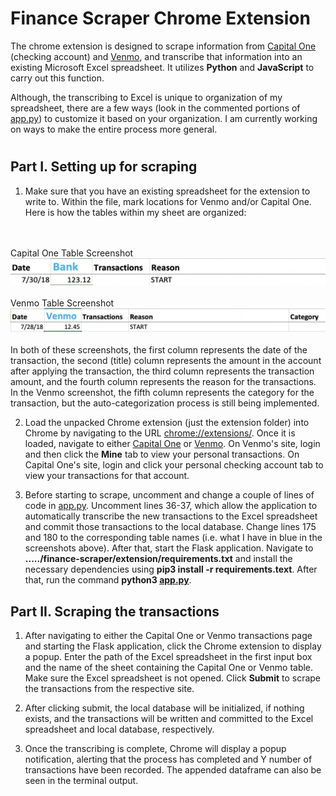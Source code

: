# Finance Scraper Chrome Extension

The chrome extension is designed to scrape information from [Capital One](https://www.capitalone.com/) (checking account) and [Venmo](https://venmo.com/), and transcribe that information into an existing Microsoft Excel spreadsheet. It utilizes **Python** and **JavaScript** to carry out this function. 

Although, the transcribing to Excel is unique to organization of my spreadsheet, there are a few ways (look in the commented portions of [app.py](https://github.com/arunsrinivas20/finance-scraper/blob/master/extension/app.py)) to customize it based on your organization. I am currently working on ways to make the entire process more general. 

# 

## Part I. Setting up for scraping

1. Make sure that you have an existing spreadsheet for the extension to write to. Within the file, mark locations for Venmo and/or Capital One. Here is how the tables within my sheet are organized:
<br>
<br>
Capital One Table Screenshot
<img src="images/Capital_One_ScreenShot.png">
<br>
<br>
Venmo Table Screenshot
<img src="images/Venmo_ScreenShot.png">
<br>
<br>
In both of these screenshots, the first column represents the date of the transaction, the second (title) column represents the amount in the account after applying the transaction, the third column represents the transaction amount, and the fourth column represents the reason for the transactions. In the Venmo screenshot, the fifth column represents the category for the transaction, but the auto-categorization process is still being implemented. 

2. Load the unpacked Chrome extension (just the extension folder) into Chrome by navigating to the URL [chrome://extensions/](chrome://extensions/). Once it is loaded, navigate to either [Capital One](https://www.capitalone.com/) or [Venmo](https://venmo.com/). On Venmo's site, login and then click the **Mine** tab to view your personal transactions. On Capital One's site, login and click your personal checking account tab to view your transactions for that account.

3. Before starting to scrape, uncomment and change a couple of lines of code in [app.py](https://github.com/arunsrinivas20/finance-scraper/blob/master/extension/app.py). Uncomment lines 36-37, which allow the application to automatically transcribe the new transactions to the Excel spreadsheet and commit those transactions to the local database. Change lines 175 and 180 to the corresponding table names (i.e. what I have in blue in the screenshots above). After that, start the Flask application. Navigate to **...../finance-scraper/extension/requirements.txt** and install the necessary dependencies using **pip3 install -r requirements.text**. After that, run the command **python3 [app.py](https://github.com/arunsrinivas20/finance-scraper/blob/master/extension/app.py)**.

## Part II. Scraping the transactions

1. After navigating to either the Capital One or Venmo transactions page and starting the Flask application, click the Chrome extension to display a popup. Enter the path of the Excel spreadsheet in the first input box and the name of the sheet containing the Capital One or Venmo table. Make sure the Excel spreadsheet is not opened. Click **Submit** to scrape the transactions from the respective site. 

2. After clicking submit, the local database will be initialized, if nothing exists, and the transactions will be written and committed to the Excel spreadsheet and local database, respectively. 

3. Once the transcribing is complete, Chrome will display a popup notification, alerting that the process has completed and Y number of transactions have been recorded. The appended dataframe can also be seen in the terminal output. 